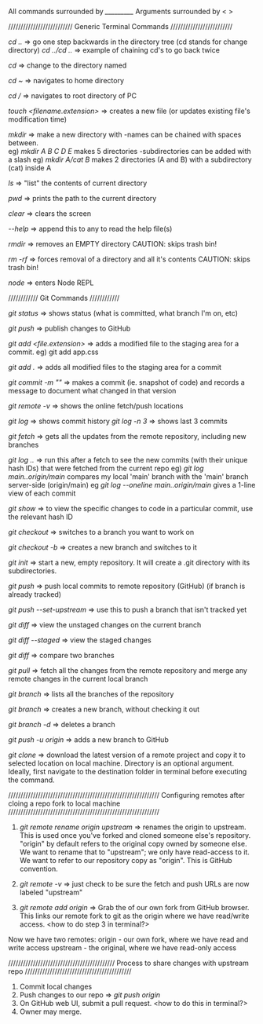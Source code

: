 All commands surrounded by *_________*
Arguments surrounded by < > 

//////////////////////////
Generic Terminal Commands
/////////////////////////

*cd ..* => go one step backwards in the directory tree (cd stands for change directory)
*cd ../cd ..* => example of chaining cd's to go back twice

*cd <name of directory>* => change to the directory named <name>

*cd ~* => navigates to home directory

*cd /* => navigates to root directory of PC

*touch <filename.extension>* => creates a new file (or updates existing file's modification time)

*mkdir <name of new directory>* => make a new directory with <name> 
    -names can be chained with spaces between.  
        eg) *mkdir A B C D E* makes 5 directories 
    -subdirectories can be added with a slash
        eg) *mkdir A/cat B* makes 2 directories (A and B) with a subdirectory (cat) inside A

*ls* => "list" the contents of current directory

*pwd* => prints the path to the current directory

*clear* => clears the screen

*<command> --help* => append this to any <command> to read the help file(s)

*rmdir <directory name>* => removes an EMPTY directory 
    CAUTION: skips trash bin!

*rm -rf <directory name>* => forces removal of a directory and all it's contents 
    CAUTION: skips trash bin!

*node* => enters Node REPL


////////////
Git Commands
////////////

*git status* => shows status (what is committed, what branch I'm on, etc)

*git push* => publish changes to GitHub

*git add <file.extension>* => adds a modified file to the staging area for a commit. eg) git add app.css

*git add .* => adds all modified files to the staging area for a commit

*git commit -m "<message text>"* => makes a commit (ie. snapshot of code) and records a message to document what changed in that version

*git remote -v* => shows the online fetch/push locations

*git log* => shows commit history
*git log -n 3* => shows last 3 commits 

*git fetch* => gets all the updates from the remote repository, including new branches

*git log <local branch>..<server branch>* => run this after a fetch to see the new commits (with their unique hash IDs) that were fetched from the current repo
    eg) *git log main..origin/main* compares my local 'main' branch with the 'main' branch server-side (origin/main)
    eg *git log --oneline main..origin/main* gives a 1-line view of each commit

*git show <hash ID>* => to view the specific changes to code in a particular commit, use the relevant hash ID

*git checkout <branch name>* => switches to a branch you want to work on

*git checkout -b <branch name>* => creates a new branch and switches to it

*git init <repository name>* => start a new, empty repository.  It will create a .git directory with its subdirectories. 

*git push* => push local commits to remote repository (GitHub) (if branch is already tracked)

*git push --set-upstream <remote branch> <branch name>* => use this to push a branch that isn't tracked yet

*git diff* => view the unstaged changes on the current branch 

*git diff --staged* => view the staged changes

*git diff <branch-X> <branch-Y>* => compare two branches

*git pull* => fetch all the changes from the remote repository and merge any remote changes in the current local branch

*git branch* => lists all the branches of the repository

*git branch <new branch>* => creates a new branch, without checking it out

*git branch -d <branch name>* => deletes a branch

*git push -u origin <branch name>* => adds a new branch to GitHub

*git clone <repository url> <directory>* => download the latest version of a remote project and copy it to selected location on local machine.  Directory is an optional argument.  Ideally, first navigate to the destination folder in terminal before executing the command. 



/////////////////////////////////////////////////////////////
Configuring remotes after cloing a repo fork to local machine
/////////////////////////////////////////////////////////////

1. *git remote rename origin upstream* => renames the origin to upstream.  This is used once you've forked and cloned someone else's repository.  "origin" by default refers to the original copy owned by someone else.  We want to rename that to "upstream"; we only have read-access to it.  We want to refer to our repository copy as "origin". This is GitHub convention.

2. *git remote -v* => just check to be sure the fetch and push URLs are now labeled "upstream"

3. *git remote add origin <URL>* => Grab the <URL> of our own fork from GitHub browser.  This links our remote fork to git as the origin where we have read/write access. <how to do step 3 in terminal?> 

Now we have two remotes: 
    origin - our own fork, where we have read and write access
    upstream - the original, where we have read-only access



///////////////////////////////////////////
Process to share changes with upstream repo
///////////////////////////////////////////

1. Commit local changes
2. Push changes to our repo => *git push origin*
3. On GitHub web UI, submit a pull request. <how to do this in terminal?>
4. Owner may merge. 




